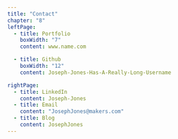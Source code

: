 ```yaml
---
title: "Contact"
chapter: "8"
leftPage:
  - title: Portfolio
    boxWidth: "7"
    content: www.name.com

  - title: Github
    boxWidth: "12"
    content: Joseph-Jones-Has-A-Really-Long-Username

rightPage:
  - title: LinkedIn
    content: Joseph-Jones
  - title: Email
    content: "JosephJones@makers.com"
  - title: Blog
    content: JosephJones
---
```

